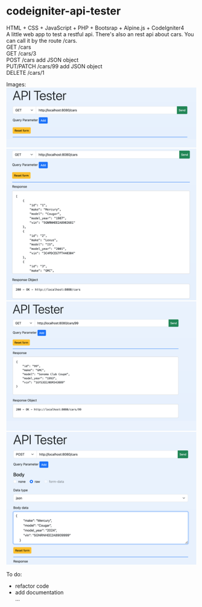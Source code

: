 # codeigniter-api-tester
HTML + CSS + JavaScript + PHP + Bootsrap + Alpine.js + CodeIgniter4       
A little web app to test a restful api. There's also an rest api about cars. You can call it by the route /cars.    
GET /cars    
GET /cars/3    
POST /cars add JSON object    
PUT/PATCH /cars/99 add JSON object   
DELETE /cars/1

Images:    
![API-Tester-Frontend](githubimg/api-tester-frontend.png)    
![GET-ALL-CARS](githubimg/get-all-cars.png)    
![GET-CAR-99](githubimg/get-car-99.png)    
![CREATE-A-NEW-CAR](githubimg/create-a-new-car.png)    
    
    
To do:    
* refactor code    
* add documentation    
...    
